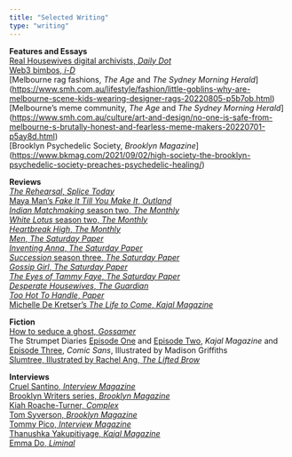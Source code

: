 ```yaml
---
title: "Selected Writing"
type: "writing"
---
```


**Features and Essays**<br>
[Real Housewives digital archivists, *Daily Dot*](https://www.dailydot.com/unclick/real-housewives-digital-archivists/)<br>
[Web3 bimbos, *i-D*](https://i-d.vice.com/en_uk/article/qjkb53/web3-bimbos)<br>
[Melbourne rag fashions, *The Age* and *The Sydney Morning Herald*] (https://www.smh.com.au/lifestyle/fashion/little-goblins-why-are-melbourne-scene-kids-wearing-designer-rags-20220805-p5b7ob.html)<br>
[Melbourne’s meme community, *The Age* and *The Sydney Morning Herald*] (https://www.smh.com.au/culture/art-and-design/no-one-is-safe-from-melbourne-s-brutally-honest-and-fearless-meme-makers-20220701-p5ay8d.html)<br>
[Brooklyn Psychedelic Society, *Brooklyn Magazine*] (https://www.bkmag.com/2021/09/02/high-society-the-brooklyn-psychedelic-society-preaches-psychedelic-healing/)<br>

**Reviews**<br>
[*The Rehearsal*, *Splice Today*](https://www.splicetoday.com/pop-culture/nathan-fielder-s-the-rehearsal-questions-your-humanity)<br>
[Maya Man’s *Fake It Till You Make It*, *Outland*](https://outland.art/maya-man-art-blocks/)<br>
[*Indian Matchmaking* season two, *The Monthly*](https://drive.google.com/file/d/1Lk6vVKBipzXlx83jQ2Z-2S83RRJlxjrc/view?usp=sharing)<br>
[*White Lotus* season two, *The Monthly*](https://drive.google.com/file/d/1dRg7EVYC4A-ARXQFoB7QfDLIyHHmPmdF/view?usp=sharing)<br>
[*Heartbreak High*, *The Monthly*](https://drive.google.com/file/d/1I8zAoqoe2fp5OnbS9baZI6qn3kboc6Rv/view?usp=sharing)<br>
[*Men*, *The Saturday Paper*](https://drive.google.com/file/d/1N8CpPkXLpHV0djV8NSKxnp73z5ibFBSN/view?usp=sharing)<br>
[*Inventing Anna*, *The Saturday Paper*](https://drive.google.com/file/d/1cezOBa3PDfO7edeLffWN5pqN5kL6ZmrE/view?usp=sharing)<br>
[*Succession* season three, *The Saturday Paper*](chrome-extension://efaidnbmnnnibpcajpcglclefindmkaj/https://www.tara-kenny.com/articles/succession-season-3-saturday-paper.pdf)<br>
[*Gossip Girl*, *The Saturday Paper*](chrome-extension://efaidnbmnnnibpcajpcglclefindmkaj/https://www.tara-kenny.com/articles/gossip-girl-season-3-review.pdf)<br>
[*The Eyes of Tammy Faye*, *The Saturday Paper*](chrome-extension://efaidnbmnnnibpcajpcglclefindmkaj/https://www.tara-kenny.com/articles/the-eyes-of-tammy-faye-review.pdf)<br>
[*Desperate Housewives*, *The Guardian*](https://www.theguardian.com/culture/2022/jan/10/desperate-housewives-soapy-superbly-acted-and-still-fun-nearly-20-years-on)<br>
[*Too Hot To Handle*, *Paper*](https://www.papermag.com/too-hot-to-handle-netflix-quarantine-2645894899.html)<br>
[Michelle De Kretser’s *The Life to Come*, *Kajal Magazine*](https://www.kajalmag.com/michelle-de-kretsers-the-life-to-come/)<br>


**Fiction**<br>
[How to seduce a ghost, *Gossamer*](https://www.tara-kenny.com/articles/how-to-seduce-a-ghost.jpg)<br>
The Strumpet Diaries [Episode One](https://www.kajalmag.com/the-strumpet-diaries-episode-1/) and [Episode Two](https://www.kajalmag.com/the-strumpet-diaries-episode-2/), *Kajal Magazine* and [Episode Three](https://www.liminalmag.com/comic-sans/strumpet-diaries), *Comic Sans*, Illustrated by Madison Griffiths<br>
[Slumtree, Illustrated by Rachel Ang, *The Lifted Brow*](https://www.theliftedbrow.com/liftedbrow/2017/8/15/slumtree-by-tara-kenny-and-rachel-ang)<br>

**Interviews**<br>
[Cruel Santino, *Interview Magazine*](https://www.interviewmagazine.com/music/its-cruel-santino-world-youre-just-listening-to-it)<br>
[Brooklyn Writers series, *Brooklyn Magazine*](https://www.bkmag.com/tag/brooklyn-writers-bloc/)<br>
[Kiah Roache-Turner, *Complex*](https://www.complex.com/pop-culture/wyrmwood-apocalypse-kiah-roache-turner-australian-zombie-film/)<br>
[Tom Syverson, *Brooklyn Magazine*](https://www.bkmag.com/2021/05/06/a-new-book-argues-that-reality-tv-is-the-postmodern-art-form-par-excellence/)<br>
[Tommy Pico, *Interview Magazine*](https://www.interviewmagazine.com/culture/tommy-pico-native-american-beyonce-loving-poet)<br>
[Thanushka Yakupitiyage, *Kajal Magazine*](https://www.kajalmag.com/thanushka-yakupitiyage-protests-to-dancefloors/)<br>
[Emma Do, *Liminal*](https://www.liminalmag.com/interviews/emma-do)<br>
